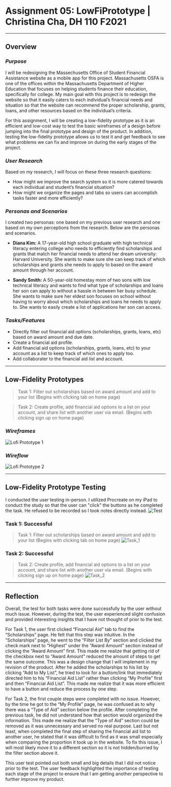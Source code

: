 # Assignment 05: LowFiPrototype | Christina Cha, DH 110 F2021
---
## Overview
### _Purpose_
I will be redesigning the Massechusetts Office of Student Financial Assistance website as a mobile app for this project. Massachusetts OSFA is one of the offices within the Massachusetts Department of Higher Education that focuses on helping students finance their education, specifically for college. My main goal with this project is to redesign the website so that it easily caters to each individual’s financial needs and situation so that the website can recommend the proper scholarship, grants, loans, and other resources based on the individual’s criteria. 

For this assignment, I will be creating a low-fidelity prototype as it is an efficient and low-cost way to test the basic wireframes of a design before jumping into the final prototype and design of the product. In addition, testing the low-fidelity prototype allows us to test it and get feedback to see what problems we can fix and improve on during the early stages of the project. 

### _User Research_
Based on my research, I will focus on these three research questions:

- How might we improve the search system so it is more catered towards each individual and student’s financial situation?
- How might we organize the pages and tabs so users can accomplish tasks faster and more efficiently? 

### _Personas and Scenarios_
I created two personas: one based on my previous user research and one based on my own perceptions from the research. Below are the personas and scenarios. 

-  **Diana Kim:** A 17-year-old high school graduate with high technical literacy entering college who needs to efficiently find scholarships and grants that match her financial needs to attend her dream university: Harvard University. She wants to make sure she can keep track of which scholarships and grants she needs to apply to based on the award amount through her account.

- **Sandy Smith:** A 50-year-old homestay mom of two sons with low technical literacy and wants to find what type of scholarships and loans her son can apply to without a hassle in between her busy schedule. She wants to make sure her eldest son focuses on school without having to worry about which scholarships and loans he needs to apply to. She wants to easily create a list of applications her son can access. 

### _Tasks/Features_
- Directly filter out financial aid options (scholarships, grants, loans, etc) based on award amount and due date.
- Create a financial aid profile.
- Add financial aid options (scholarships, grants, loans, etc) to your account as a list to keep track of which ones to apply too. 
- Add collaborater to the financial aid list and account. 

---
## Low-Fidelity Prototypes
> Task 1: Filter out scholarships based on award amount and add to your list (Begins with clicking tab on home page)

> Task 2: Create profile, add financial aid options to a list on your account, and share list with another user via email. 
(Begins with clicking sign up on home page)

### _Wireframes_
![Lofi Prototype 1](wireframepng.png)

### _Wireflow_
![Lofi Prototype 2](wireflow3.png)

---
## Low-Fidelity Prototype Testing
I conducted the user testing in-person. I utilized Procreate on my iPad to conduct the study so that the user can "click" the buttons as he completed the task. He refused to be recorded so I took notes directly instead. 
![Test](IMG_76B280FABE5B-1.jpeg)

### Task 1: Successful
> Task 1: Filter out scholarships based on award amount and add to your list (Begins with clicking tab on home page)
![Task_1](Frame6.png)



### Task 2: Successful
> Task 2: Create profile, add financial aid options to a list on your account, and share list with another user via email. 
(Begins with clicking sign up on home page)
![Task_2](Frame8.png)


---
## Reflection
Overall, the test for both tasks were done successfully by the user without much issue. However, during the test, the user experienced slight confusion and provided interesting insights that I have not thought of prior to the test. 

For Task 1, the user first clicked “Financial Aid” tab to find the “Scholarships” page. He felt that this step was intuitive. In the “Scholarships” page, he went to the “Filter List By” section and clicked the check mark next to “Highest” under the “Award Amount” section instead of clicking the “Award Amount” first. This made me realize that getting rid of the checkbox next to “Award Amount” reduced the amount of steps to get the same outcome. This was a design change that I will implement in my revision of the product. After he added the scholarships to his list by clicking “Add to My List”, he tried to look for a buttom/link that immediately directed him to his “Financial Aid List” rather than clicking “My Profile” first and then “Financial Aid List”. This made me realize that it was more efficient to have a button and reduce the process by one step. 

For Task 2, the first couple steps were completed with no issue. However, by the time he got to the “My Profile” page, he was confused as to why there was a “Type of Aid” section below the profile. After completing the previous task, he did not understand how that section would organized the information. This made me realize that the “Type of Aid” section could be removed as it was unnecessary and served no real purpose. Last but not least, when completed the final step of sharing the financial aid list to another user, he stated that it was difficult to find as it was small especially when comparing the proportion it took up in the website. To fix this issue, I will most likely move it to a different section so it is not hidden/burried by the filter section above it. 

This user test pointed out both small and big details that I did not notice prior to the test. The user feedback highlighted the importance of testing each stage of the project to ensure that I am getting another perspective to further improve my product. 

